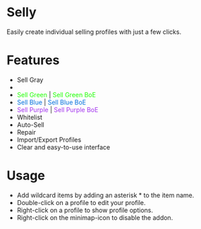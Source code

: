 Selly
=====

Easily create individual selling profiles with just a few clicks.

Features
========

*   Sell Gray
*   <span style="color:#fff">Sell White</span>
*   <span style="color:#1eff00">Sell Green</span> | <span style="color:#1eff00">Sell Green BoE</span>
*   <span style="color:#0070dd">Sell Blue</span> | <span style="color:#0070dd">Sell Blue BoE</span>
*   <span style="color:#a335ee">Sell Purple</span> | <span style="color:#a335ee">Sell Purple BoE</span>
*   Whitelist
*   Auto-Sell
*   Repair
*   Import/Export Profiles
*   Clear and easy-to-use interface

Usage
=====

*   Add wildcard items by adding an asterisk \* to the item name.
*   Double-click on a profile to edit your profile.
*   Right-click on a profile to show profile options.
*   Right-click on the minimap-icon to disable the addon.
